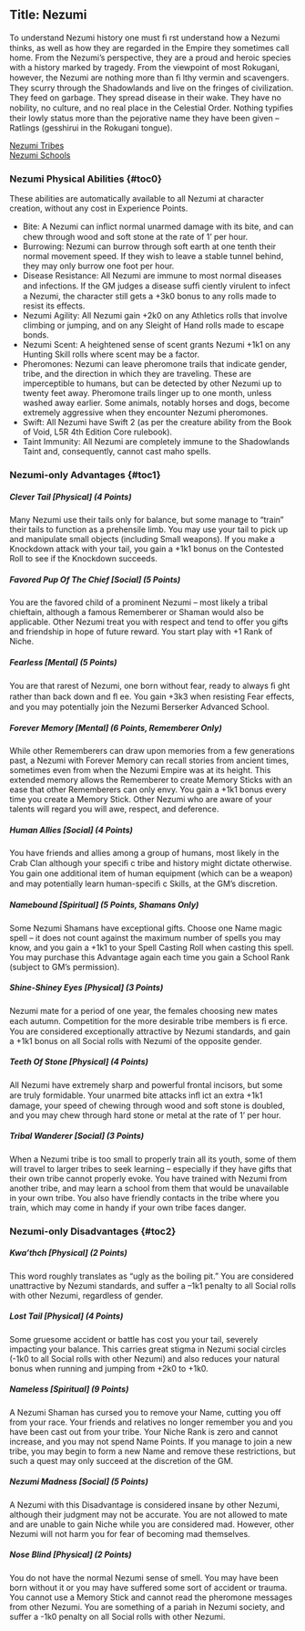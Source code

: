 Title: Nezumi
---
To understand Nezumi history one must ﬁ rst understand how a Nezumi thinks, as well as how they are regarded in the Empire they sometimes call home. From the Nezumi’s perspective, they are a proud and heroic species with a history marked by tragedy. From the viewpoint of most Rokugani, however, the Nezumi are nothing more than ﬁ lthy vermin and scavengers. They scurry through the Shadowlands and live on the fringes of civilization. They feed on garbage. They spread disease in their wake. They have no nobility, no culture, and no real place in the Celestial Order. Nothing typiﬁes their lowly status more than the pejorative name they have been given – Ratlings (gesshirui in the Rokugani tongue).

<a href="/l5r/nezumi-tribes">Nezumi Tribes</a><br>
<a href="/l5r/nezumi-schools">Nezumi Schools</a>

### <span>Nezumi Physical Abilities</span> {#toc0}

These abilities are automatically available to all Nezumi at character creation, without any cost in Experience Points.

- Bite: A Nezumi can inﬂict normal unarmed damage with its bite, and can chew through wood and soft stone at the rate of 1’ per hour.
- Burrowing: Nezumi can burrow through soft earth at one tenth their normal movement speed. If they wish to leave a stable tunnel behind, they may only burrow one foot per hour.
- Disease Resistance: All Nezumi are immune to most normal diseases and infections. If the GM judges a disease sufﬁ ciently virulent to infect a Nezumi, the character still gets a +3k0 bonus to any rolls made to resist its effects.
- Nezumi Agility: All Nezumi gain +2k0 on any Athletics rolls that involve climbing or jumping, and on any Sleight of Hand rolls made to escape bonds.
- Nezumi Scent: A heightened sense of scent grants Nezumi +1k1 on any Hunting Skill rolls where scent may be a factor.
- Pheromones: Nezumi can leave pheromone trails that indicate gender, tribe, and the direction in which they are traveling. These are imperceptible to humans, but can be detected by other Nezumi up to twenty feet away. Pheromone trails linger up to one month, unless washed away earlier. Some animals, notably horses and dogs, become extremely aggressive when they encounter Nezumi pheromones.
- Swift: All Nezumi have Swift 2 (as per the creature ability from the Book of Void, L5R 4th Edition Core rulebook).
- Taint Immunity: All Nezumi are completely immune to the Shadowlands Taint and, consequently, cannot cast maho spells.

### <span>Nezumi-only Advantages</span> {#toc1}

##### Clever Tail [Physical] (4 Points)

Many Nezumi use their tails only for balance, but some manage to “train” their tails to function as a prehensile limb. You may use your tail to pick up and manipulate small objects (including Small weapons). If you make a Knockdown attack with your tail, you gain a +1k1 bonus on the Contested Roll to see if the Knockdown succeeds.
##### Favored Pup Of The Chief [Social] (5 Points)

You are the favored child of a prominent Nezumi – most likely a tribal chieftain, although a famous Rememberer or Shaman would also be applicable. Other Nezumi treat you with respect and tend to offer you gifts and friendship in hope of future reward. You start play with +1 Rank of Niche.
##### Fearless [Mental] (5 Points)

You are that rarest of Nezumi, one born without fear, ready to always ﬁ ght rather than back down and ﬂ ee. You gain +3k3 when resisting Fear effects, and you may potentially join the Nezumi Berserker Advanced School.
##### Forever Memory [Mental] (6 Points, Rememberer Only)

While other Rememberers can draw upon memories from a few generations past, a Nezumi with Forever Memory can recall stories from ancient times, sometimes even from when the Nezumi Empire was at its height. This extended memory allows the Rememberer to create Memory Sticks with an ease that other Rememberers can only envy. You gain a +1k1 bonus every time you create a Memory Stick. Other Nezumi who are aware of your talents will regard you will awe, respect, and deference.
##### Human Allies [Social] (4 Points)

You have friends and allies among a group of humans, most likely in the Crab Clan although your speciﬁ c tribe and history might dictate otherwise. You gain one additional item of human equipment (which can be a weapon) and may potentially learn human-speciﬁ c Skills, at the GM’s discretion.
##### Namebound [Spiritual] (5 Points, Shamans Only)

Some Nezumi Shamans have exceptional gifts. Choose one Name magic spell – it does not count against the maximum number of spells you may know, and you gain a +1k1 to your Spell Casting Roll when casting this spell. You may purchase this Advantage again each time you gain a School Rank (subject to GM’s permission).
##### Shine-Shiney Eyes [Physical] (3 Points)

Nezumi mate for a period of one year, the females choosing new mates each autumn. Competition for the more desirable tribe members is ﬁ erce. You are considered exceptionally attractive by Nezumi standards, and gain a +1k1 bonus on all Social rolls with Nezumi of the opposite gender.
##### Teeth Of Stone [Physical] (4 Points)

All Nezumi have extremely sharp and powerful frontal incisors, but some are truly formidable. Your unarmed bite attacks inﬂ ict an extra +1k1 damage, your speed of chewing through wood and soft stone is doubled, and you may chew through hard stone or metal at the rate of 1’ per hour.
##### Tribal Wanderer [Social] (3 Points)

When a Nezumi tribe is too small to properly train all its youth, some of them will travel to larger tribes to seek learning – especially if they have gifts that their own tribe cannot properly evoke. You have trained with Nezumi from another tribe, and may learn a school from them that would be unavailable in your own tribe. You also have friendly contacts in the tribe where you train, which may come in handy if your own tribe faces danger.
### <span>Nezumi-only Disadvantages</span> {#toc2}

##### Kwa’thch [Physical] (2 Points)

This word roughly translates as “ugly as the boiling pit.” You are considered unattractive by Nezumi standards, and suffer a –1k1 penalty to all Social rolls with other Nezumi, regardless of gender.
##### Lost Tail [Physical] (4 Points)

Some gruesome accident or battle has cost you your tail, severely impacting your balance. This carries great stigma in Nezumi social circles (-1k0 to all Social rolls with other Nezumi) and also reduces your natural bonus when running and jumping from +2k0 to +1k0.
##### Nameless [Spiritual] (9 Points)

A Nezumi Shaman has cursed you to remove your Name, cutting you off from your race. Your friends and relatives no longer remember you and you have been cast out from your tribe. Your Niche Rank is zero and cannot increase, and you may not spend Name Points. If you manage to join a new tribe, you may begin to form a new Name and remove these restrictions, but such a quest may only succeed at the discretion of the GM.
##### Nezumi Madness [Social] (5 Points)

A Nezumi with this Disadvantage is considered insane by other Nezumi, although their judgment may not be accurate. You are not allowed to mate and are unable to gain Niche while you are considered mad. However, other Nezumi will not harm you for fear of becoming mad themselves.
##### Nose Blind [Physical] (2 Points)

You do not have the normal Nezumi sense of smell. You may have been born without it or you may have suffered some sort of accident or trauma. You cannot use a Memory Stick and cannot read the pheromone messages from other Nezumi. You are something of a pariah in Nezumi society, and suffer a -1k0 penalty on all Social rolls with other Nezumi.
